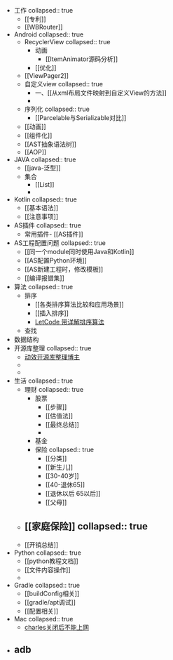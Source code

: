 - 工作
  collapsed:: true
	- [[专利]]
	- [[WBRouter]]
- Android
  collapsed:: true
	- RecyclerView
	  collapsed:: true
		- 动画
			- [[ItemAnimator源码分析]]
		- [[优化]]
	- [[ViewPager2]]
	- 自定义view
	  collapsed:: true
		- 一、[[从xml布局文件映射到自定义View的方法]]
		-
	- 序列化
	  collapsed:: true
		- [[Parcelable与Serializable对比]]
	- [[动画]]
	- [[组件化]]
	- [[AST抽象语法树]]
	- [[AOP]]
- JAVA
  collapsed:: true
	- [[java-泛型]]
	- 集合
		- [[List]]
		-
- Kotlin
  collapsed:: true
	- [[基本语法]]
	- [[注意事项]]
- AS插件
  collapsed:: true
	- 常用插件- [[AS插件]]
- AS工程配置问题
  collapsed:: true
	- [[同一个module同时使用Java和Kotlin]]
	- [[AS配置Python环境]]
	- [[AS新建工程时，修改模板]]
	- [[编译报错集]]
- 算法
  collapsed:: true
	- 排序
		- [[各类排序算法比较和应用场景]]
		- [[插入排序]]
		- [LetCode 带详解排序算法](https://leetcode-cn.com/problems/sort-an-array/solution/shi-er-chong-pai-xu-suan-fa-bao-ni-man-yi-dai-gift/)
	- 查找
- 数据结构
- 开源库整理
  collapsed:: true
	- [动效开源库整理博主](https://juejin.cn/user/1204720443862887/posts)
	-
	-
- 生活
  collapsed:: true
	- 理财
	  collapsed:: true
		- 股票
			- [[步骤]]
			- [[估值法]]
			- [[最终总结]]
			-
		- 基金
		- 保险
		  collapsed:: true
			- [[分类]]
			- [[新生儿]]
			- [[30-40岁]]
			- [[40-退休65]]
			- [[退休以后 65以后]]
			- [[父母]]
	- [[家庭保险]]
	  collapsed:: true
		-
	- [[开销总结]]
- Python
  collapsed:: true
	- [[python教程文档]]
	- [[文件内容操作]]
	-
- Gradle
  collapsed:: true
	- [[buildConfig相关]]
	- [[gradle/apt调试]]
	- [[配置相关]]
- Mac
  collapsed:: true
	- [charles关闭后不能上网](https://blog.csdn.net/minmin_bufucisheng/article/details/89025601)
- adb
	-